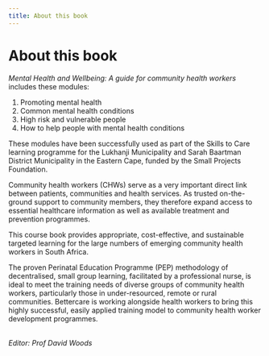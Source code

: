 ```yaml
---
title: About this book
---
```


# About this book

*Mental Health and Wellbeing: A guide for community health workers* includes these modules:

1.  Promoting mental health
2.  Common mental health conditions
3.  High risk and vulnerable people
4.  How to help people with mental health conditions

These modules have been successfully used as part of the Skills to Care learning programme for the Lukhanji Municipality and Sarah Baartman District Municipality in the Eastern Cape, funded by the Small Projects Foundation.

Community health workers (CHWs) serve as a very important direct link between patients, communities and health services. As trusted on-the-ground support to community members, they therefore expand access to essential healthcare information as well as available treatment and prevention programmes.

This course book provides appropriate, cost-effective, and sustainable targeted learning for the large numbers of emerging community health workers in South Africa.

The proven Perinatal Education Programme (PEP) methodology of decentralised, small group learning, facilitated by a professional nurse, is ideal to meet the training needs of diverse groups of community health workers, particularly those in under-resourced, remote or rural communities. Bettercare is working alongside health workers to bring this highly successful, easily applied training model to community health worker development programmes.

<br>*Editor: Prof David Woods*
